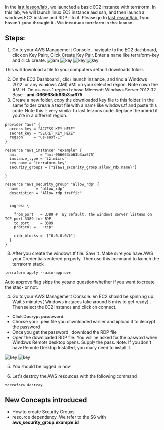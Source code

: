 In the [last lesson/lab ](lesson1-ec2-with-terraform.MD), we launched a basic EC2 instance with terraform. 
In this lab, we will launch linux EC2 instance and ssh, and then launch a windows EC2 instane and RDP into it. Please go to  [last lesson/lab ](lesson1-ec2-with-terraform.MD) if you haven't gone throught it . We introduce terraform in that lesosn. 



## Steps: 

1) Go to your AWS Management Console , navigate to the EC2 dashboard, click on Key Pairs. Click Create Key Pair. Enter a name like terraform-key and click create. 
![iam](https://github.com/ravsau/aws-labs/blob/master/images/key-pair.png)
![key](../images/key-pair.png)
![key](../images/Create-key-start.png)
![key](../images/Create-key.png)

This will download a file to your computers default downloads folder. 

2) On the EC2 Dashboard , click launch instance,  and find a Windows 2012( or any windows AMI)  AMI on your selected region. Note down the AMI id. On us-east-1 region I chose Microsoft Windows Server 2012 R2 Base - **ami-066663db63b3aa675**
2) Create a new folder, copy the downloaded key file to this folder. In the same folder create a text file with a name like windows.tf and paste this code. Note this is very similar to last lessons code. Replace the ami-id if you're in a different region.
```HCL
provider "aws" {
  access_key = "ACCESS_KEY_HERE"
  secret_key = "SECRET_KEY_HERE"
  region     = "us-east-1"
}

resource "aws_instance" "example" {
  ami           = "ami-066663db63b3aa675"
  instance_type = "t2.micro"
  key_name = "terraform-key"
  security_groups = ["${aws_security_group.allow_rdp.name}"]

}

resource "aws_security_group" "allow_rdp" {
  name        = "allow_rdp"
  description = "Allow rdp traffic"


  ingress {

    from_port   = 3389 #  By default, the windows server listens on TCP port 3389 for RDP
    to_port     = 3389
    protocol =   "tcp"

    cidr_blocks =  ["0.0.0.0/0"]
  }
}
```

3) After you create the windows.tf file. Save it .Make sure you have AWS your Credentials entered properly.  Then use this command to launch the terraform stack 
```
terraform apply --auto-approve 
```

Auto approve flag skips the yes/no question whether if you want to create the stack or not. 

4) Go to your AWS Management Console. An EC2 should be spinning up. Wait 5 minutes( Windows instaces take around 5 mins to get ready) . Then select the EC2 Instance and click on connect. 
- Click Decrypt passoword. 
- Choose your .pem file you downloaded earlier and upload it to decrypt the password
- Once you get the password , download the RDP file
- Open the downloaded RDP file. You will be asked for the pasword when Windows Remote desktop opens. Supply the pass. Note: If you don't have Remote Desktop Installed, you many need to install it. 

![key](../images/decrypt-pass.png)
![key](../images/windows.png)

5) You should be logged in now. 

6) Let's destroy the AWS resources with the following command
```
terraform destroy
```









## New Concepts introduced
- How to create Security Groups 
- resource dependency. We refer to the SG with **aws_security_group.example.id**

